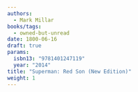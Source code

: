 ```yaml
---
authors:
  - Mark Millar
books/tags:
  - owned-but-unread
date: 1800-06-16
draft: true
params:
  isbn13: "9781401247119"
  year: "2014"
title: "Superman: Red Son (New Edition)"
weight: 1
---
```


<!--more-->

